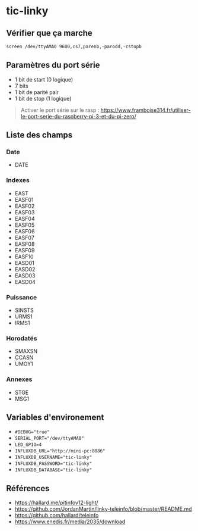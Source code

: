 # tic-linky

## Vérifier que ça marche

```bash
screen /dev/ttyAMA0 9600,cs7,parenb,-parodd,-cstopb
```

## Paramètres du port série

- 1 bit de start (0 logique)
- 7 bits
- 1 bit de parité pair
- 1 bit de stop (1 logique)

> Activer le port série sur le rasp : https://www.framboise314.fr/utiliser-le-port-serie-du-raspberry-pi-3-et-du-pi-zero/

## Liste des champs

### Date

- DATE

### Indexes

- EAST
- EASF01
- EASF02
- EASF03
- EASF04
- EASF05
- EASF06
- EASF07
- EASF08
- EASF09
- EASF10
- EASD01
- EASD02
- EASD03
- EASD04

### Puissance

- SINSTS
- URMS1
- IRMS1

### Horodatés

- SMAXSN
- CCASN
- UMOY1

### Annexes

- STGE
- MSG1

## Variables d'environement

- `#DEBUG="true"`
- `SERIAL_PORT="/dev/ttyAMA0"`
- `LED_GPIO=4`
- `INFLUXDB_URL="http://mini-pc:8086"`
- `INFLUXDB_USERNAME="tic-linky"`
- `INFLUXDB_PASSWORD="tic-linky"`
- `INFLUXDB_DATABASE="tic-linky"`

## Références

- https://hallard.me/pitinfov12-light/
- https://github.com/JordanMartin/linky-teleinfo/blob/master/README.md
- https://github.com/hallard/teleinfo
- https://www.enedis.fr/media/2035/download
